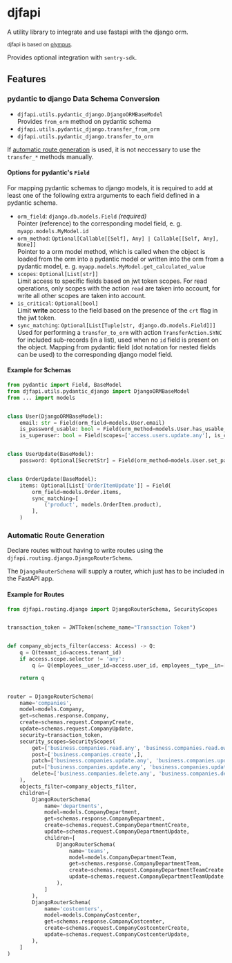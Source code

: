 # djfapi

A utility library to integrate and use fastapi with the django orm.

<small>djfapi is based on [olympus](https://github.com/LaVita-GmbH/olympus).</small>

Provides optional integration with `sentry-sdk`.

## Features

### pydantic to django Data Schema Conversion

- `djfapi.utils.pydantic_django.DjangoORMBaseModel`  
  Provides `from_orm` method on pydantic schema
- `djfapi.utils.pydantic_django.transfer_from_orm`
- `djfapi.utils.pydantic_django.transfer_to_orm`

If [automatic route generation](#automatic-route-generation) is used, it is not neccessary to use the `transfer_*` methods manually.

#### Options for pydantic's `Field`

For mapping pydantic schemas to django models, it is required to add at least one of the following extra arguments to each field defined in a pydantic schema.

- `orm_field`: `django.db.models.Field` *(required)*  
  Pointer (reference) to the corresponding model field, e. g. `myapp.models.MyModel.id`
- `orm_method`: `Optional[Callable[[Self], Any] | Callable[[Self, Any], None]]`  
  Pointer to a orm model method, which is called when the object is loaded from the orm into a pydantic model or written into the orm from a pydantic model, e. g. `myapp.models.MyModel.get_calculated_value`
- `scopes`: `Optional[List[str]]`  
  Limit access to specific fields based on jwt token scopes. For read operations, only scopes with the action `read` are taken into account, for write all other scopes are taken into account.
- `is_critical`: `Optional[bool]`  
  Limit **write** access to the field based on the presence of the `crt` flag in the jwt token.
- `sync_matching`: `Optional[List[Tuple[str, django.db.models.Field]]]`  
  Used for performing a `transfer_to_orm` with action `TransferAction.SYNC` for included sub-records (in a list), used when no `id` field is present on the object. Mapping from pydantic field (dot notation for nested fields can be used) to the corresponding django model field.

#### Example for Schemas

```python
from pydantic import Field, BaseModel
from djfapi.utils.pydantic_django import DjangoORMBaseModel
from ... import models


class User(DjangoORMBaseModel):
    email: str = Field(orm_field=models.User.email)
    is_password_usable: bool = Field(orm_method=models.User.has_usable_password)
    is_superuser: bool = Field(scopes=['access.users.update.any'], is_critical=True, orm_field=models.User.is_superuser)


class UserUpdate(BaseModel):
    password: Optional[SecretStr] = Field(orm_method=models.User.set_password, is_critical=True)


class OrderUpdate(BaseModel):
    items: Optional[List['OrderItemUpdate']] = Field(
        orm_field=models.Order.items,
        sync_matching=[
            ('product', models.OrderItem.product),
        ],
    )
```

### Automatic Route Generation

Declare routes without having to write routes using the `djfapi.routing.django.DjangoRouterSchema`.

The `DjangoRouterSchema` will supply a router, which just has to be included in the FastAPI app.

#### Example for Routes

```python
from djfapi.routing.django import DjangoRouterSchema, SecurityScopes


transaction_token = JWTToken(scheme_name="Transaction Token")


def company_objects_filter(access: Access) -> Q:
    q = Q(tenant_id=access.tenant_id)
    if access.scope.selector != 'any':
        q &= Q(employees__user_id=access.user_id, employees__type__in=[models.Employee.EmployeeType.OWNER, models.Employee.EmployeeType.ADMIN])

    return q


router = DjangoRouterSchema(
    name='companies',
    model=models.Company,
    get=schemas.response.Company,
    create=schemas.request.CompanyCreate,
    update=schemas.request.CompanyUpdate,
    security=transaction_token,
    security_scopes=SecurityScopes(
        get=['business.companies.read.any', 'business.companies.read.own',],
        post=['business.companies.create',],
        patch=['business.companies.update.any', 'business.companies.update.own',],
        put=['business.companies.update.any', 'business.companies.update.own',],
        delete=['business.companies.delete.any', 'business.companies.delete.own',],
    ),
    objects_filter=company_objects_filter,
    children=[
        DjangoRouterSchema(
            name='departments',
            model=models.CompanyDepartment,
            get=schemas.response.CompanyDepartment,
            create=schemas.request.CompanyDepartmentCreate,
            update=schemas.request.CompanyDepartmentUpdate,
            children=[
                DjangoRouterSchema(
                    name='teams',
                    model=models.CompanyDepartmentTeam,
                    get=schemas.response.CompanyDepartmentTeam,
                    create=schemas.request.CompanyDepartmentTeamCreate,
                    update=schemas.request.CompanyDepartmentTeamUpdate,
                ),
            ]
        ),
        DjangoRouterSchema(
            name='costcenters',
            model=models.CompanyCostcenter,
            get=schemas.response.CompanyCostcenter,
            create=schemas.request.CompanyCostcenterCreate,
            update=schemas.request.CompanyCostcenterUpdate,
        ),
    ]
)
```
